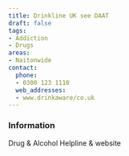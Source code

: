 ```yaml
---
title: Drinkline UK see DAAT
draft: false
tags:
- Addiction
- Drugs
areas:
- Naitonwide
contact:
  phone:
  - 0300 123 1110
  web_addresses:
  - www.drinkaware/co.uk
---
```


### Information
Drug & Alcohol Helpline & website

